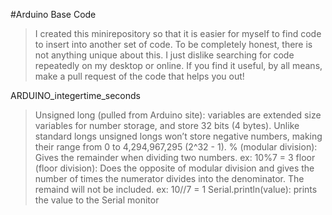#Arduino Base Code 

>I created this minirepository so that it is easier for myself to find code to insert into another set of code. To be completely honest, there is not anything unique about this. I just dislike searching for code repeatedly on my desktop or online. If you find it useful, by all means, make a pull request of the code that helps you out! 

ARDUINO_integertime_seconds
>Unsigned long (pulled from Arduino site): variables are extended size variables for number storage, and store 32 bits (4 bytes). Unlike standard longs unsigned longs won’t store negative numbers, making their range from 0 to 4,294,967,295 (2^32 - 1).
>% (modular division): Gives the remainder when dividing two numbers. ex: 10%7 = 3
>floor (floor division): Does the opposite of modular division and gives the number of times the numerator divides into the denominator. The remaind will not be included. ex: 10//7 = 1
>Serial.println(value): prints the value to the Serial monitor 
